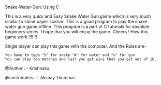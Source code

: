 Snake-Water-Gun: Using C

This is a very quick and Easy Snake Water Gun game which is very much similar to stone paper scissor.
This is a good program to play the snake water gun game offline.
This program is a part of C tutorials for absolute beginners series. 
I hope that you will enjoy the game. Cheers !
How this game work !!!!!!!

Single player can play this game with the computer.
And the Rules are-

    You have to type "S" for snake "W" for water and "G" for gun.
    You can play ten matches and last you get wins that you get out of 10.

@Author :
    - Krishnaku
    
@contributers :
    - Akshay Thummar
